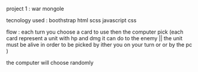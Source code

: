 project 1 : war mongole 


tecnology used :
boothstrap html scss javascript css  


flow : 
each turn you choose a card to use then the computer pick (each card represent a unit with hp and dmg it can do to the enemy || the unit must be alive in order to be picked by ither you on your turn or or by the pc  )

the computer will choose randomly 